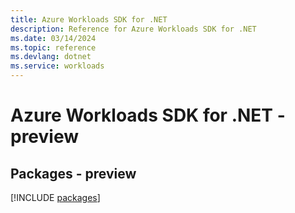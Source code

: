 ```yaml
---
title: Azure Workloads SDK for .NET
description: Reference for Azure Workloads SDK for .NET
ms.date: 03/14/2024
ms.topic: reference
ms.devlang: dotnet
ms.service: workloads
---
```

# Azure Workloads SDK for .NET - preview
## Packages - preview
[!INCLUDE [packages](workloads-index.md)]